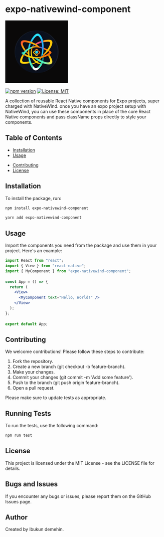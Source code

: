 # expo-nativewind-component

<img src='https://raw.githubusercontent.com/hokagedemehin/expo-nativewind-components/main/play_store_512.png' alt='package logo' width='200' />

<!-- ![package logo](https://raw.githubusercontent.com/hokagedemehin/expo-nativewind-components/main/play_store_512.png) -->

[![npm version](https://badge.fury.io/js/expo-nativewind-component.svg)](https://badge.fury.io/js/expo-nativewind-component)
[![License: MIT](https://img.shields.io/badge/License-MIT-yellow.svg)](https://opensource.org/licenses/MIT)

A collection of reusable React Native components for Expo projects, super charged with NativeWind. once you have an expo project setup with NativeWind, you can use these components in place of the core React Native components and pass className props directly to style your components.

## Table of Contents

- [Installation](#installation)
- [Usage](#usage)
<!-- - [Components](#components) -->
- [Contributing](#contributing)
- [License](#license)

## Installation

To install the package, run:

```sh
npm install expo-nativewind-component
```

```js
yarn add expo-nativewind-component
```

## Usage

Import the components you need from the package and use them in your project. Here's an example:

```jsx
import React from "react";
import { View } from "react-native";
import { MyComponent } from "expo-nativewind-component";

const App = () => {
  return (
    <View>
      <MyComponent text="Hello, World!" />
    </View>
  );
};

export default App;
```

## Contributing

We welcome contributions! Please follow these steps to contribute:

1. Fork the repository.
2. Create a new branch (git checkout -b feature-branch).
3. Make your changes.
4. Commit your changes (git commit -m 'Add some feature').
5. Push to the branch (git push origin feature-branch).
6. Open a pull request.

Please make sure to update tests as appropriate.

## Running Tests

To run the tests, use the following command:

```sh
npm run test
```

## License

This project is licensed under the MIT License - see the LICENSE file for details.

## Bugs and Issues

If you encounter any bugs or issues, please report them on the GitHub Issues page.

## Author

Created by Ibukun demehin.
